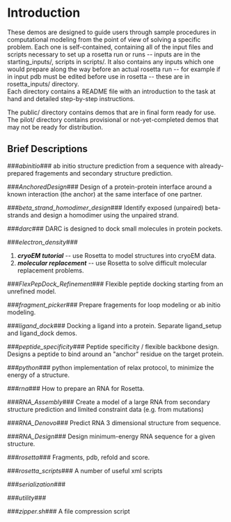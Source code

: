 Introduction 
============
These demos are designed to guide users through sample procedures in computational modeling from the point of view of solving a specific problem. Each one is self-contained, containing all of the input files and scripts necessary to set up a rosetta run or runs -- inputs are in the starting_inputs/, scripts in scripts/. It also contains any inputs which one would prepare along the way before an actual rosetta run -- for example if in input pdb must be edited before use in rosetta -- these are in rosetta_inputs/ directory.  
Each directory contains a README file with an introduction to the task at hand and detailed step-by-step instructions.

The public/ directory contains demos that are in final form ready for use.
The pilot/ directory contains provisional or not-yet-completed demos that may not be ready for distribution.

Brief Descriptions
------------------
###*abinitio*###
ab initio structure prediction from a sequence with already-prepared fragements and secondary structure prediction.

###*AnchoredDesign*###
Design of a protein-protein interface around a known interaction (the anchor) at the same interface of one partner.

###*beta_strand_homodimer_design*###
Identify exposed (unpaired) beta-strands and design a homodimer using the unpaired strand.

###*darc*###
DARC is designed to dock small molecules in protein pockets.

###*electron_density*###
1. ***cryoEM tutorial*** -- use Rosetta to model structures into cryoEM data.
2. ***molecular replacement*** -- use Rosetta to solve difficult molecular replacement problems.

###*FlexPepDock_Refinement*###
Flexible peptide docking starting from an unrefined model.

###*fragment_picker*###
Prepare fragements for loop modeling or ab initio modeling.

###*ligand_dock*###
Docking a ligand into a protein. Separate ligand_setup and ligand_dock demos.

###*peptide_specificity*###
Peptide specificity / flexible backbone design. Designs a peptide to bind around an "anchor" residue on the target protein.

###*python*###
python implementation of relax protocol, to minimize the energy of a structure.

###*rna*###
How to prepare an RNA for Rosetta.

###*RNA_Assembly*###
Create a model of a large RNA from secondary structure prediction and limited constraint data (e.g. from mutations)

###*RNA_Denovo*###
Predict RNA 3 dimensional structure from sequence.

###*RNA_Design*###
Design minimum-energy RNA sequence for a given structure.

###*rosetta*###
Fragments, pdb, refold and score.

###*rosetta_scripts*###
A number of useful xml scripts

###*serialization*###

###*utility*###

###*zipper.sh*###
A file compression script
